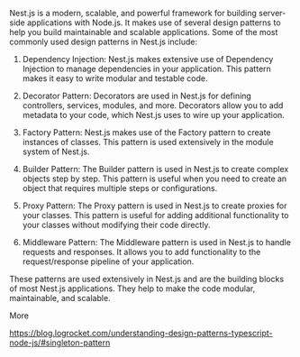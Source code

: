 Nest.js is a modern, scalable, and powerful framework for building server-side applications with Node.js. It makes use of several design patterns to help you build maintainable and scalable applications. Some of the most commonly used design patterns in Nest.js include:

1. Dependency Injection: Nest.js makes extensive use of Dependency Injection to manage dependencies in your application. This pattern makes it easy to write modular and testable code.

2. Decorator Pattern: Decorators are used in Nest.js for defining controllers, services, modules, and more. Decorators allow you to add metadata to your code, which Nest.js uses to wire up your application.

3. Factory Pattern: Nest.js makes use of the Factory pattern to create instances of classes. This pattern is used extensively in the module system of Nest.js.

4. Builder Pattern: The Builder pattern is used in Nest.js to create complex objects step by step. This pattern is useful when you need to create an object that requires multiple steps or configurations.

5. Proxy Pattern: The Proxy pattern is used in Nest.js to create proxies for your classes. This pattern is useful for adding additional functionality to your classes without modifying their code directly.

6. Middleware Pattern: The Middleware pattern is used in Nest.js to handle requests and responses. It allows you to add functionality to the request/response pipeline of your application.

These patterns are used extensively in Nest.js and are the building blocks of most Nest.js applications. They help to make the code modular, maintainable, and scalable.

More

https://blog.logrocket.com/understanding-design-patterns-typescript-node-js/#singleton-pattern
